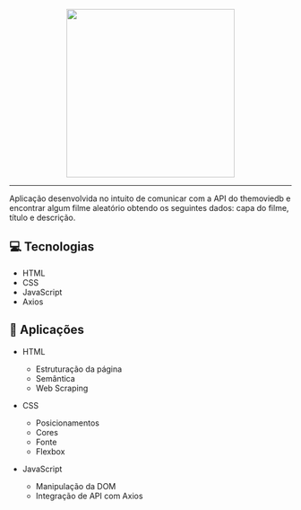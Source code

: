 <p align="center">
    <img width="300" src="assets/images/banner/logo.svg">
</p>

-------
Aplicação desenvolvida no intuito de comunicar com a API do themoviedb e encontrar algum filme aleatório obtendo os seguintes dados: capa do filme, título e descrição.

## 💻 Tecnologias
- HTML
- CSS
- JavaScript
- Axios

## 💬 Aplicações
- HTML
    - Estruturação da página 
    - Semântica
    - Web Scraping
    
- CSS
    - Posicionamentos
    - Cores
    - Fonte
    - Flexbox
    
- JavaScript
    - Manipulação da DOM
    - Integração de API com Axios
